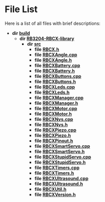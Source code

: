 
# File List

Here is a list of all files with brief descriptions:


* **dir** [**build**](dir_4fef79e7177ba769987a8da36c892c5f.md)   
  * **dir** [**RB3204-RBCX-library**](dir_6e2f6bf38ad600996f360c484704d30b.md)   
    * **dir** [**src**](dir_2fb57cfb6554052417264f60890e0af6.md)   
      * **file** [**RBCX.h**](RBCX_8h.md) 
      * **file** [**RBCXAngle.cpp**](RBCXAngle_8cpp.md)   
      * **file** [**RBCXAngle.h**](RBCXAngle_8h.md)   
      * **file** [**RBCXBattery.cpp**](RBCXBattery_8cpp.md)   
      * **file** [**RBCXBattery.h**](RBCXBattery_8h.md)   
      * **file** [**RBCXButtons.cpp**](RBCXButtons_8cpp.md)   
      * **file** [**RBCXButtons.h**](RBCXButtons_8h.md)   
      * **file** [**RBCXLeds.cpp**](RBCXLeds_8cpp.md)   
      * **file** [**RBCXLeds.h**](RBCXLeds_8h.md)   
      * **file** [**RBCXManager.cpp**](RBCXManager_8cpp.md)   
      * **file** [**RBCXManager.h**](RBCXManager_8h.md)   
      * **file** [**RBCXMotor.cpp**](RBCXMotor_8cpp.md)   
      * **file** [**RBCXMotor.h**](RBCXMotor_8h.md)   
      * **file** [**RBCXNvs.cpp**](RBCXNvs_8cpp.md)   
      * **file** [**RBCXNvs.h**](RBCXNvs_8h.md)   
      * **file** [**RBCXPiezo.cpp**](RBCXPiezo_8cpp.md)   
      * **file** [**RBCXPiezo.h**](RBCXPiezo_8h.md)   
      * **file** [**RBCXPinout.h**](RBCXPinout_8h.md)   
      * **file** [**RBCXSmartServo.cpp**](RBCXSmartServo_8cpp.md)   
      * **file** [**RBCXSmartServo.h**](RBCXSmartServo_8h.md)   
      * **file** [**RBCXStupidServo.cpp**](RBCXStupidServo_8cpp.md)   
      * **file** [**RBCXStupidServo.h**](RBCXStupidServo_8h.md)   
      * **file** [**RBCXTimers.cpp**](RBCXTimers_8cpp.md)   
      * **file** [**RBCXTimers.h**](RBCXTimers_8h.md)   
      * **file** [**RBCXUltrasound.cpp**](RBCXUltrasound_8cpp.md)   
      * **file** [**RBCXUltrasound.h**](RBCXUltrasound_8h.md)   
      * **file** [**RBCXUtil.h**](RBCXUtil_8h.md)   
      * **file** [**RBCXVersion.h**](RBCXVersion_8h.md)   